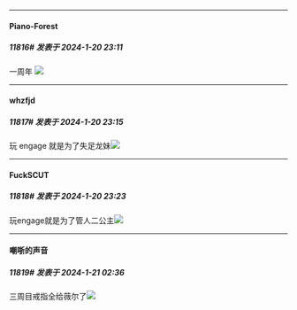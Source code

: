 
*****

####  Piano-Forest  
##### 11816#       发表于 2024-1-20 23:11

一周年
<img src="https://p.sda1.dev/15/3e4c0b031d2a3737a89f87dcb4d33f37/20240120_231010.jpg" referrerpolicy="no-referrer">

*****

####  whzfjd  
##### 11817#       发表于 2024-1-20 23:15

玩 engage 就是为了失足龙妹<img src="https://static.saraba1st.com/image/smiley/face2017/134.png" referrerpolicy="no-referrer">


*****

####  FuckSCUT  
##### 11818#       发表于 2024-1-20 23:23

玩engage就是为了管人二公主<img src="https://static.saraba1st.com/image/smiley/face2017/072.png" referrerpolicy="no-referrer">


*****

####  嘲哳的声音  
##### 11819#       发表于 2024-1-21 02:36

三周目戒指全给薇尔了<img src="https://static.saraba1st.com/image/smiley/face2017/075.png" referrerpolicy="no-referrer">

